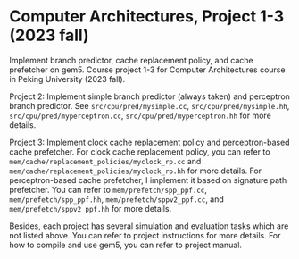 # Computer Architectures, Project 1-3 (2023 fall)

Implement branch predictor, cache replacement policy, and cache prefetcher on gem5. Course project 1-3 for Computer Architectures course in Peking University (2023 fall).

Project 2: Implement simple branch predictor (always taken) and perceptron branch predictor. See ```src/cpu/pred/mysimple.cc```, ```src/cpu/pred/mysimple.hh```, ```src/cpu/pred/myperceptron.cc```, ```src/cpu/pred/myperceptron.hh``` for more details.

Project 3: Implement clock cache replacement policy and perceptron-based cache prefetcher. For clock cache replacement policy, you can refer to ```mem/cache/replacement_policies/myclock_rp.cc``` and ```mem/cache/replacement_policies/myclock_rp.hh``` for more details. For perceptron-based cache prefetcher, I implement it based on signature path prefetcher. You can refer to ```mem/prefetch/spp_ppf.cc```, ```mem/prefetch/spp_ppf.hh```, ```mem/prefetch/sppv2_ppf.cc```, and ```mem/prefetch/sppv2_ppf.hh``` for more details.

Besides, each project has several simulation and evaluation tasks which are not listed above. You can refer to project instructions for more details. For how to compile and use gem5, you can refer to project manual.
